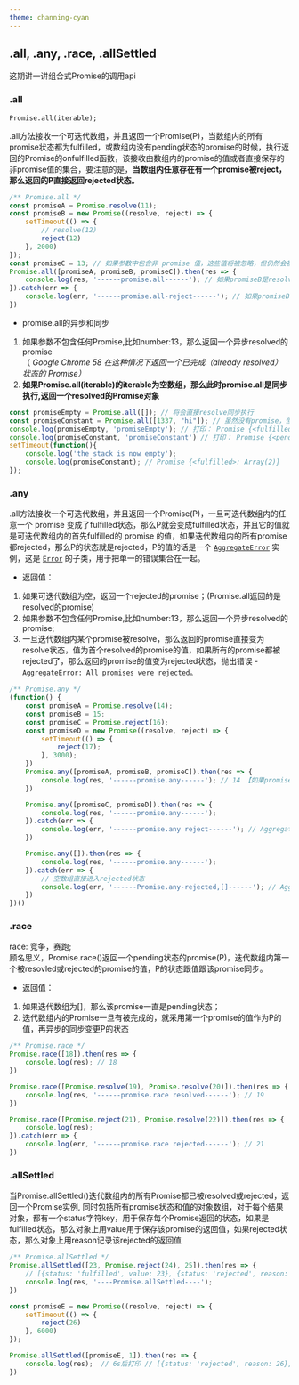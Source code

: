 ```yaml
---
theme: channing-cyan
---
```

## .all, .any, .race, .allSettled
这期讲一讲组合式Promise的调用api
### .all

```
Promise.all(iterable);
```
.all方法接收一个可迭代数组，并且返回一个Promise(P)，当数组内的所有promise状态都为fulfilled，或数组内没有pending状态的promise的时候，执行返回的Promise的onfulfilled函数，该接收由数组内的promise的值或者直接保存的非promise值的集合，要注意的是，**当数组内任意存在有一个promise被reject，那么返回的P直接返回rejected状态。**

```js
/** Promise.all */
const promiseA = Promise.resolve(11);
const promiseB = new Promise((resolve, reject) => {
    setTimeout(() => {
        // resolve(12)
        reject(12)
    }, 2000)
});
const promiseC = 13; // 如果参数中包含非 promise 值，这些值将被忽略，但仍然会被放在返回数组中（如果 promise 完成的话）
Promise.all([promiseA, promiseB, promiseC]).then(res => {
    console.log(res, '------promise.all------'); // 如果promiseB是resolve处理，2s后返回 [11, 12, 13]
}).catch(err => {
    console.log(err, '------promise.all-reject------'); // 如果promiseB是reject处理，2s 后打印12
})
```
- promise.all的异步和同步 <br>
1. 如果参数不包含任何Promise,比如number:13，那么返回一个异步resolved的promise <br> （
   *Google Chrome 58 在这种情况下返回一个已完成（already resolved）状态的 Promise）*
3. **如果Promise.all(iterable)的iterable为空数组，那么此时promise.all是同步执行,返回一个resolved的Promise对象**

```js
const promiseEmpty = Promise.all([]); // 将会直接resolve同步执行
const promiseConstant = Promise.all([1337, "hi"]); // 虽然没有promise，但是还是会被异步resolve
console.log(promiseEmpty, 'promiseEmpty'); // 打印： Promise {<fulfilled>: Array(0)} 'promiseEmpty'
console.log(promiseConstant, 'promiseConstant') // 打印： Promise {<pending>} 'promiseConstant'
setTimeout(function(){
    console.log('the stack is now empty');
    console.log(promiseConstant); // Promise {<fulfilled>: Array(2)}
});
```
### .any
.all方法接收一个可迭代数组，并且返回一个Promise(P)，一旦可迭代数组内的任意一个 promise 变成了fulfilled状态，那么P就会变成fulfilled状态，并且它的值就是可迭代数组内的首先fulfilled的 promise 的值，如果迭代数组内的所有promise都rejected，那么P的状态就是rejected，P的值的话是一个 [`AggregateError`](https://developer.mozilla.org/zh-CN/docs/Web/JavaScript/Reference/Global_Objects/AggregateError) 实例，这是 [`Error`](https://developer.mozilla.org/zh-CN/docs/Web/JavaScript/Reference/Global_Objects/Error) 的子类，用于把单一的错误集合在一起。

- 返回值：
1. 如果可迭代数组为空，返回一个rejected的promise；(Promise.all返回的是resolved的promise)
2. 如果参数不包含任何Promise,比如number:13，那么返回一个异步resolved的promise;
3. 一旦迭代数组内某个promise被resolve，那么返回的promise直接变为resolve状态，值为首个resolved的promise的值，如果所有的promise都被rejected了，那么返回的promise的值变为rejected状态，抛出错误 - `AggregateError: All promises were rejected`。

```js
/** Promise.any */
(function() {
    const promiseA = Promise.resolve(14);
    const promiseB = 15;
    const promiseC = Promise.reject(16);
    const promiseD = new Promise((resolve, reject) => {
        setTimeout(() => {
            reject(17);
        }, 3000);
    })
    Promise.any([promiseA, promiseB, promiseC]).then(res => {
        console.log(res, '------promise.any------'); // 14 【如果promiseB放前面，那么打印15】
    })

    Promise.any([promiseC, promiseD]).then(res => {
        console.log(res, '------promise.any------');
    }).catch(err => {
        console.log(err, '------promise.any reject------'); // AggregateError: All promises were rejected
    })

    Promise.any([]).then(res => {
        console.log(res, '------promise.any------');
    }).catch(err => {
        // 空数组直接进入rejected状态
        console.log(err, '------Promise.any-rejected,[]------'); // AggregateError: All promises were rejected
    })
})()
```
### .race
race: 竞争，赛跑; <br>
顾名思义，Promise.race()返回一个pending状态的promise(P)，迭代数组内第一个被resovled或rejected的promise的值，P的状态跟值跟该promise同步。<br>

- 返回值：
1.   如果迭代数组为[]，那么该promise一直是pending状态；
2.   迭代数组内的Promise一旦有被完成的，就采用第一个promise的值作为P的值，再异步的同步变更P的状态

```js
/** Promise.race */
Promise.race([18]).then(res => {
    console.log(res); // 18
})

Promise.race([Promise.resolve(19), Promise.resolve(20)]).then(res => {
    console.log(res, '------promise.race resolved------'); // 19
})

Promise.race([Promise.reject(21), Promise.resolve(22)]).then(res => {
    console.log(res);
}).catch(err => {
    console.log(err, '------promise.race rejected------'); // 21
})
```

### .allSettled
当Promise.allSettled()迭代数组内的所有Promise都已被resolved或rejected，返回一个Promise实例, 同时包括所有promise状态和值的对象数组，对于每个结果对象，都有一个status字符key，用于保存每个Promise返回的状态，如果是fulfilled状态，那么对象上用value用于保存该promise的返回值，如果rejected状态，那么对象上用reason记录该rejected的返回值

```js
/** Promise.allSettled */
Promise.allSettled([23, Promise.reject(24), 25]).then(res => {
    // [{status: 'fulfilled', value: 23}, {status: 'rejected', reason: 24}, {status: 'fulfilled', value: 25}]
    console.log(res, '----Promise.allSettled----');
})

const promiseE = new Promise((resolve, reject) => {
    setTimeout(() => {
        reject(26)
    }, 6000)
});

Promise.allSettled([promiseE, 1]).then(res => {
    console.log(res);  // 6s后打印 // [{status: 'rejected', reason: 26}, {status: 'fulfilled', value: 1}]
})
```
